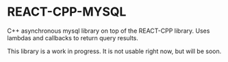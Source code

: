 REACT-CPP-MYSQL
===============

C++ asynchronous mysql library on top of the REACT-CPP library. Uses lambdas and callbacks to return query results.

This library is a work in progress. It is not usable right now, but will be soon.
